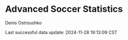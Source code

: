 # Advanced Soccer Statistics
Denis Ostroushko

<!-- gfm -->

Last successful data update: 2024-11-28 19:13:09 CST
